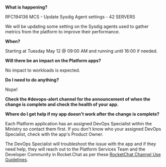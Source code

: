 
**What is happening?**

RFC194136 MCS - Update Sysdig Agent settings - 42 SERVERS

We will be updating some setting on the Sysdig agents used to gather metrics from the platform to improve their performance.

**When?**

Starting at Tuesday May 12 @ 09:00 AM and running until 16:00 if needed.

**Will there be an impact on the Platform apps?**

No impact to workloads is expected.

**Do I need to do anything?**

Nope!

**Check the #devops-alert channel for the announcement of when the change is complete and check the health of your app.**

**Where do I get help if my app doesn't work after the change is complete?**

Each Platform application has an assigned DevOps Specialist within the Ministry so contact them first. If you don't know who your assigned DevOps Specialist, check with the app's Product Owner.

The DevOps Specialist will troubleshoot the issue with the app and if they need help, they will reach out to the Platform Services Team and the Developer Community in Rocket.Chat as per these [RocketChat Channel Use Guidelines](
https://developer.gov.bc.ca/Getting-human-support-for-issues-not-covered-by-devops-requests).
